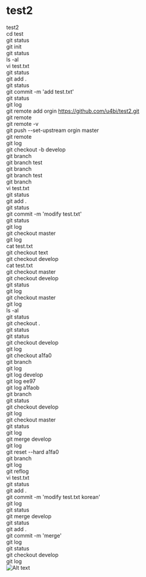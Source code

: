 # test2
test2
<br>
cd test
<br>
git status
<br>
git init
<br>
git status
<br>
ls -al
<br>
vi test.txt
<br>
git status
<br>
git add .
<br>
git status
<br>
git commit -m 'add test.txt'
<br>
git status
<br>
git log
<br>
git remote add orgin https://github.com/u4bi/test2.git
<br>
git remote
<br>
git remote -v
<br>
git push --set-upstream orgin master
<br>
git remote
<br>
git log
<br>
git checkout -b develop
<br>
git branch
<br>
git branch test
<br>
git branch
<br>
git branch test
<br>
git branch
<br>
vi test.txt
<br>
git status
<br>
git add .
<br>
git status
<br>
git commit -m 'modify test.txt'
<br>
git status
<br>
git log
<br>
git checkout master
<br>
git log
<br>
cat test.txt
<br>
git checkout text
<br>
git checkout develop
<br>
cat test.txt
<br>
git checkout master
<br>
git checkout develop
<br>
git status
<br>
git log
<br>
git checkout master
<br>
git log
<br>
ls -al
<br>
git status
<br>
git checkout .
<br>
git status
<br>
git status
<br>
git checkout develop
<br>
git log
<br>
git checkout a1fa0
<br>
git branch
<br>
git log
<br>
git log develop
<br>
git log ee97
<br>
git log a1faob
<br>
git branch
<br>
git status
<br>
git checkout develop
<br>
git log
<br>
git checkout master
<br>
git status
<br>
git log
<br>
git merge develop
<br>
git log
<br>
git reset --hard a1fa0
<br>
git branch
<br>
git log
<br>
git reflog
<br>
vi test.txt
<br>
git status
<br>
git add .
<br>
git commit -m 'modify test.txt korean'
<br>
git log
<br>
git status
<br>
git merge develop
<br>
git status
<br>
git add .
<br>
git commit -m 'merge'
<br>
git log
<br>
git status
<br>
git checkout develop
<br>
git log
<br>
![Alt text](images.png)
